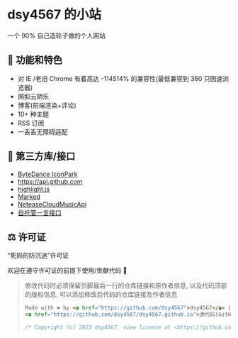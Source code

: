 # dsy4567 的小站

一个 90% 自己造轮子做的个人网站

## 🔨 功能和特色

-   对 IE /老旧 Chrome 有着高达 -114514% 的兼容性(最低兼容到 360 只因速浏览器)
-   网抑云阴乐
-   博客(前端渲染+评论)
-   10+ 种主题
-   RSS 订阅
-   一丢丢无障碍适配

## 👖 第三方库/接口

-   [ByteDance IconPark](https://github.com/bytedance/IconPark)
-   <https://api.github.com>
-   [highlight.js](https://github.com/highlightjs/highlight.js/)
-   [Marked](https://github.com/markedjs/marked)
-   [NeteaseCloudMusicApi](https://github.com/Binaryify/NeteaseCloudMusicApi)
-   [自托管一言接口](https://github.com/dsy4567/hitokoto-api)

## ⚖️ 许可证

“死妈的防沉迷”许可证

欢迎在遵守许可证的前提下使用/贡献代码 🎉

> 修改代码时必须保留页脚最后一行的仓库链接和原作者信息, 以及代码顶部的版权信息,
> 可以添加修改后代码的仓库链接及作者信息
>
> ```html
> Made with ❤️ by <a href="https://github.com/dsy4567">dsy4567</a> |
> <a href="https://github.com/dsy4567/dsy4567.github.io">源代码(GitHub)</a>
> ```
>
> ```js
> /* Copyright (c) 2023 dsy4567, view license at <https://github.com/dsy4567/dsy4567.github.io/blob/main/LICENSE.md> */
> ```
